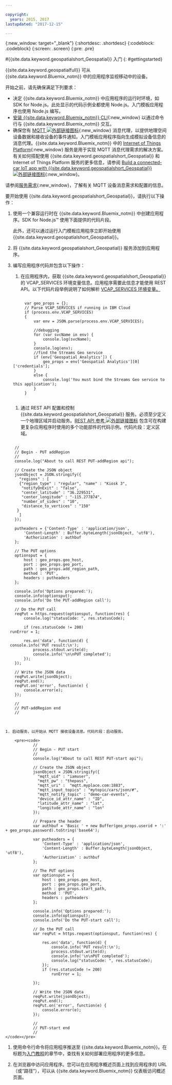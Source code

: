 ```yaml
---

copyright:
  years: 2015, 2017
lastupdated: "2017-12-15"

---
```


<!-- Attribute definitions -->
{:new_window: target="_blank"}
{:shortdesc: .shortdesc}
{:codeblock: .codeblock}
{:screen: .screen}
{:pre: .pre}


#{{site.data.keyword.geospatialshort_Geospatial}} 入门
{: #gettingstarted}

{{site.data.keyword.geospatialfull}} 可从 {{site.data.keyword.Bluemix_notm}} 中的应用程序监视移动中的设备。

开始之前，请先确保满足下列要求：

* 决定 {{site.data.keyword.Bluemix_notm}} 中应用程序的运行时环境，如 SDK for Node.js。此处显示的代码示例全都使用 Node.js。入门模板应用程序也使用 Node.js 编写。
* [安装 {{site.data.keyword.Bluemix_notm}} CLI](https://console.bluemix.net/docs/cloud-platform/cli/reference/bluemix_cli/download_cli.html#download_install){:new_window} 以通过命令行与 {{site.data.keyword.Bluemix_notm}} 交互。
* 确保您有 [MQTT ![外部链接图标](../../icons/launch-glyph.svg "外部链接图标")](http://mqtt.org/){:new_window} 消息代理，以提供地理空间设备数据和接收设备的事件通知。入门模板应用程序指向生成模拟设备信息的消息代理。{{site.data.keyword.Bluemix_notm}} 中的 [Internet of Things Platform](https://console.bluemix.net/catalog/services/internet-of-things-platform/){:new_window} 服务是用于实现 MQTT 消息代理需求的解决方案。有关如何搭配使用 {{site.data.keyword.geospatialshort_Geospatial}} 和 Internet of Things Platform 服务的更多信息，请参阅 [Build a connected-car IoT app with {{site.data.keyword.geospatialshort_Geospatial}} ![外部链接图标](../../icons/launch-glyph.svg "外部链接图标")](http://www.ibm.com/developerworks/mobile/library/mo-connectedcar-app/index.html){:new_window}。

请参阅[服务需求](/docs/services/geospatial/requirements.html){:new_window}，了解有关 MQTT 设备消息需求和配置的信息。


要开始使用 {{site.data.keyword.geospatialshort_Geospatial}}，请执行以下操作：

1. 使用一个兼容运行时在 {{site.data.keyword.Bluemix_notm}} 中创建应用程序。SDK for Node.js™ 使用下面提供的代码片段。

	此外，还可以通过运行入门模板应用程序立即开始使用 {{site.data.keyword.geospatialshort_Geospatial}}。

1. 将 {{site.data.keyword.geospatialshort_Geospatial}} 服务添加到应用程序。
1. 编写应用程序代码并包含以下操作：

	1. 在应用程序内，获取 {{site.data.keyword.geospatialshort_Geospatial}} 的 VCAP_SERVICES 环境变量信息。应用程序需要此信息才能使用 REST API。以下代码片段举例说明了如何解析 [VCAP_SERVICES 环境变量。](/docs/services/geospatial/vcap_services.html)
	<pre><code>		 	
		var geo_props = {};
		// Parse VCAP_SERVICES if running in IBM Cloud
		if (process.env.VCAP_SERVICES)
		{
			var env = JSON.parse(process.env.VCAP_SERVICES);

			//debugging
			for (var svcName in env) {
				console.log(svcName);
			}
			console.log(env);
			//find the Streams Geo service
			if (env['Geospatial Analytics']) {
				geo_props = env['Geospatial Analytics'][0]['credentials'];
			}
			else {
				console.log('You must bind the Streams Geo service to this application');
			}
		}
	</code></pre>
	1. 通过 REST API 配置和控制 {{site.data.keyword.geospatialshort_Geospatial}} 服务。必须至少定义一个地理区域并启动服务。[REST API 参考 ![外部链接图标](../../icons/launch-glyph.svg "外部链接图标")](https://console.bluemix.net/apidocs/246) 包含可在构建更复杂应用程序时使用的多个功能部件的代码示例。代码片段：定义区域。
  <pre><code>
    //
    // Begin - PUT addRegion
    //
    console.log("About to call REST PUT-addRegion api");  

    // Create the JSON object
    jsonObject = JSON.stringify({
      "regions" : [
      {"region_type" : "regular", "name" : "Kiosk 3",
       "notifyOnExit" : "false",
       "center_latitude" : "36.229531",
       "center_longitude" : "-115.277874",
       "number_of_sides" : "10",
       "distance_to_vertices" : "150"
     }
      ]
    });

    putheaders = {'Content-Type' : 'application/json',
        'Content-Length' : Buffer.byteLength(jsonObject, 'utf8'),
        'Authorization' : authbuf
    };

    // The PUT options
    optionsput = {
        host : geo_props.geo_host,
        port : geo_props.geo_port,
        path : geo_props.add_region_path,
        method : 'PUT',
        headers : putheaders
    };

    console.info('Options prepared:');
    console.info(optionsput);
    console.info('Do the PUT-addRegion call');

    // Do the PUT call
    reqPut = https.request(optionsput, function(res) {
        console.log("statusCode: ", res.statusCode);

        if (res.statusCode != 200)
  runError = 1;

        res.on('data', function(d) {
  console.info('PUT result:\n');
            process.stdout.write(d);
            console.info('\n\nPUT completed');
        });
    });

    // Write the JSON data
    reqPut.write(jsonObject);
    reqPut.end();
    reqPut.on('error', function(e) {
        console.error(e);
    });

    //
    // PUT-addRegion end
    //

    </code></pre>
	1. 启动服务，以开始从 MQTT 接收设备消息。代码片段：启动服务。

		<pre><code>							
				//
				// Begin - PUT start
				//
				console.log("About to call REST PUT-start api");  

				// Create the JSON object
				jsonObject = JSON.stringify({
				  "mqtt_uid" : "iamuser",
				  "mqtt_pw" : "thepass",
				  "mqtt_uri" :  "mqtt.myplace.com:1883",
				  "mqtt_input_topics" : "mytopic/cars/json/#",
				  "mqtt_notify_topic" : "demo-car-events",
				  "device_id_attr_name" : "ID",
				  "latitude_attr_name" : "lat",
				  "longitude_attr_name" : "lon"
				});

				// Prepare the header
				var authbuf = 'Basic ' + new Buffer(geo_props.userid + ':' + geo_props.password).toString('base64');

				var putheaders = {
				    'Content-Type' : 'application/json',
				    'Content-Length' : Buffer.byteLength(jsonObject, 'utf8'),
				    'Authorization' : authbuf
				};

				// The PUT options
				var optionsput = {
				    host : geo_props.geo_host,
				    port : geo_props.geo_port,
				    path : geo_props.start_path,
				    method : 'PUT',
				    headers : putheaders
				};

				console.info('Options prepared:');
				console.info(optionsput);
				console.info('Do the PUT-start call');

				// Do the PUT call
				var reqPut = https.request(optionsput, function(res) {

				    res.on('data', function(d) {
				        console.info('PUT result:\n');
				        process.stdout.write(d);
				        console.info('\n\nPUT completed');
				        console.log("statusCode: ", res.statusCode);
				    });
				    if (res.statusCode != 200)
				        runError = 1;

				});

				// Write the JSON data
				reqPut.write(jsonObject);
				reqPut.end();
				reqPut.on('error', function(e) {
				    console.error(e);
				});

				//
				// PUT-start end
				//
	</code></pre>

1. 使用命令行命令将应用程序推送至 {{site.data.keyword.Bluemix_notm}}。在标题为[入门教程](/docs/services/geospatial/pushing_starter_app.html)的章节中，查找有关如何部署应用程序的更多信息。

1. 在浏览器中访问应用程序。您可以在应用程序概述页面上找到应用程序的 URL（或“路径”），可以从 {{site.data.keyword.Bluemix_notm}} 仪表板访问概述页面。
